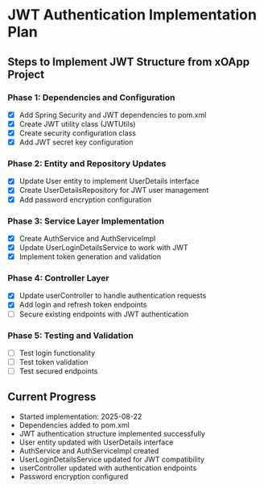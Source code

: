 # JWT Authentication Implementation Plan

## Steps to Implement JWT Structure from xOApp Project

### Phase 1: Dependencies and Configuration
- [x] Add Spring Security and JWT dependencies to pom.xml
- [x] Create JWT utility class (JWTUtils)
- [x] Create security configuration class
- [x] Add JWT secret key configuration

### Phase 2: Entity and Repository Updates
- [x] Update User entity to implement UserDetails interface
- [x] Create UserDetailsRepository for JWT user management
- [x] Add password encryption configuration

### Phase 3: Service Layer Implementation
- [x] Create AuthService and AuthServiceImpl
- [x] Update UserLoginDetailsService to work with JWT
- [x] Implement token generation and validation

### Phase 4: Controller Layer
- [x] Update userController to handle authentication requests
- [x] Add login and refresh token endpoints
- [ ] Secure existing endpoints with JWT authentication

### Phase 5: Testing and Validation
- [ ] Test login functionality
- [ ] Test token validation
- [ ] Test secured endpoints

## Current Progress
- Started implementation: 2025-08-22
- Dependencies added to pom.xml
- JWT authentication structure implemented successfully
- User entity updated with UserDetails interface
- AuthService and AuthServiceImpl created
- UserLoginDetailsService updated for JWT compatibility
- userController updated with authentication endpoints
- Password encryption configured
